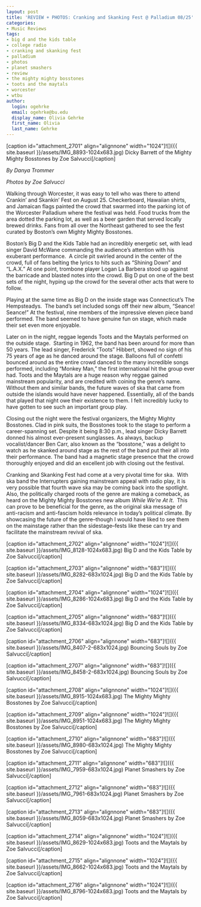 ```yaml
---
layout: post
title: 'REVIEW + PHOTOS: Cranking and Skanking Fest @ Palladium 08/25'
categories:
- Music Reviews
tags:
- big d and the kids table
- college radio
- cranking and skanking fest
- palladium
- photos
- planet smashers
- review
- the mighty mighty bosstones
- toots and the maytals
- worcester
- wtbu
author:
  login: ogehrke
  email: ogehrke@bu.edu
  display_name: Olivia Gehrke
  first_name: Olivia
  last_name: Gehrke
---
```

\[caption id="attachment\_2701" align="alignnone" width="1024"\]![]({{ site.baseurl }}/assets/IMG_8893-1024x683.jpg) Dicky Barrett of the Mighty Mighty Bosstones by Zoe Salvucci\[/caption\]

_By Danya Trommer_

_Photos by Zoe Salvucci_

Walking through Worcester, it was easy to tell who was there to attend Crankin’ and Skankin’ Fest on August 25. Checkerboard, Hawaiian shirts, and Jamaican flags painted the crowd that swarmed into the parking lot of the Worcester Palladium where the festival was held. Food trucks from the area dotted the parking lot, as well as a beer garden that served locally brewed drinks. Fans from all over the Northeast gathered to see the fest curated by Boston’s own Mighty Mighty Bosstones.  

Boston’s Big D and the Kids Table had an incredibly energetic set, with lead singer David McWane commanding the audience’s attention with his exuberant performance.  A circle pit swirled around in the center of the crowd, full of fans belting the lyrics to hits such as “Shining Down” and “L.A.X.” At one point, trombone player Logan La Barbera stood up against the barricade and blasted notes into the crowd. Big D put on one of the best sets of the night, hyping up the crowd for the several other acts that were to follow.  

Playing at the same time as Big D on the inside stage was Connecticut’s The Hempsteadys.  The band’s set included songs off their new album, “Seance! Seance!” At the festival, nine members of the impressive eleven piece band performed. The band seemed to have genuine fun on stage, which made their set even more enjoyable.  

Later on in the night, reggae legends Toots and the Maytals performed on the outside stage.  Starting in 1962, the band has been around for more than 50 years. The lead singer, Frederick “Toots” Hibbert, showed no sign of his 75 years of age as he danced around the stage. Balloons full of confetti bounced around as the entire crowd danced to the many incredible songs performed, including “Monkey Man,” the first international hit the group ever had. Toots and the Maytals are a huge reason why reggae gained mainstream popularity, and are credited with coining the genre’s name. Without them and similar bands, the future waves of ska that came from outside the islands would have never happened. Essentially, all of the bands that played that night owe their existence to them. I felt incredibly lucky to have gotten to see such an important group play.  

Closing out the night were the festival organizers, the Mighty Mighty Bosstones. Clad in pink suits, the Bosstones took to the stage to perform a career-spanning set. Despite it being 8:30 p.m., lead singer Dicky Barrett donned his almost ever-present sunglasses. As always, backup vocalist/dancer Ben Carr, also known as the “bosstone,” was a delight to watch as he skanked around stage as the rest of the band put their all into their performance. The band had a magnetic stage presence that the crowd thoroughly enjoyed and did an excellent job with closing out the festival.  

Cranking and Skanking Fest had come at a very pivotal time for ska.  With ska band the Interrupters gaining mainstream appeal with radio play, it is very possible that fourth wave ska may be coming back into the spotlight. Also, the politically charged roots of the genre are making a comeback, as heard on the Mighty Mighty Bosstones new album _While We’re At It_.  This can prove to be beneficial for the genre, as the original ska message of anti-racism and anti-fascism holds relevance in today’s political climate. By showcasing the future of the genre–though I would have liked to see them on the mainstage rather than the sidestage–fests like these can try and facilitate the mainstream revival of ska.  

  

\[caption id="attachment\_2702" align="alignnone" width="1024"\]![]({{ site.baseurl }}/assets/IMG_8128-1024x683.jpg) Big D and the Kids Table by Zoe Salvucci\[/caption\]

\[caption id="attachment\_2703" align="alignnone" width="683"\]![]({{ site.baseurl }}/assets/IMG_8282-683x1024.jpg) Big D and the Kids Table by Zoe Salvucci\[/caption\]

\[caption id="attachment\_2704" align="alignnone" width="1024"\]![]({{ site.baseurl }}/assets/IMG_8286-1024x683.jpg) Big D and the Kids Table by Zoe Salvucci\[/caption\]

\[caption id="attachment\_2705" align="alignnone" width="683"\]![]({{ site.baseurl }}/assets/IMG_8334-683x1024.jpg) Big D and the Kids Table by Zoe Salvucci\[/caption\]

\[caption id="attachment\_2706" align="alignnone" width="683"\]![]({{ site.baseurl }}/assets/IMG_8407-2-683x1024.jpg) Bouncing Souls by Zoe Salvucci\[/caption\]

\[caption id="attachment\_2707" align="alignnone" width="683"\]![]({{ site.baseurl }}/assets/IMG_8458-2-683x1024.jpg) Bouncing Souls by Zoe Salvucci\[/caption\]

\[caption id="attachment\_2708" align="alignnone" width="1024"\]![]({{ site.baseurl }}/assets/IMG_8915-1024x683.jpg) The Mighty Mighty Bosstones by Zoe Salvucci\[/caption\]

\[caption id="attachment\_2709" align="alignnone" width="1024"\]![]({{ site.baseurl }}/assets/IMG_8951-1024x683.jpg) The Mighty Mighty Bosstones by Zoe Salvucci\[/caption\]

\[caption id="attachment\_2710" align="alignnone" width="683"\]![]({{ site.baseurl }}/assets/IMG_8980-683x1024.jpg) The Mighty Mighty Bosstones by Zoe Salvucci\[/caption\]

\[caption id="attachment\_2711" align="alignnone" width="683"\]![]({{ site.baseurl }}/assets/IMG_7959-683x1024.jpg) Planet Smashers by Zoe Salvucci\[/caption\]

\[caption id="attachment\_2712" align="alignnone" width="683"\]![]({{ site.baseurl }}/assets/IMG_7961-683x1024.jpg) Planet Smashers by Zoe Salvucci\[/caption\]

\[caption id="attachment\_2713" align="alignnone" width="683"\]![]({{ site.baseurl }}/assets/IMG_8059-683x1024.jpg) Planet Smashers by Zoe Salvucci\[/caption\]

\[caption id="attachment\_2714" align="alignnone" width="1024"\]![]({{ site.baseurl }}/assets/IMG_8629-1024x683.jpg) Toots and the Maytals by Zoe Salvucci\[/caption\]

\[caption id="attachment\_2715" align="alignnone" width="1024"\]![]({{ site.baseurl }}/assets/IMG_8662-1024x683.jpg) Toots and the Maytals by Zoe Salvucci\[/caption\]

\[caption id="attachment\_2716" align="alignnone" width="1024"\]![]({{ site.baseurl }}/assets/IMG_8796-1024x683.jpg) Toots and the Maytals by Zoe Salvucci\[/caption\]